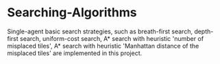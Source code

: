 # Searching-Algorithms

Single-agent basic search strategies, such as breath-first search, depth-first search, uniform-cost search, A* search with heuristic 'number of misplaced tiles', A* search with heuristic 'Manhattan distance of the misplaced
tiles' are implemented in this project.
